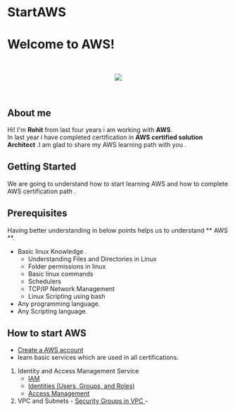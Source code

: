 # StartAWS
# Welcome to AWS!
<br/>
<p align="center">
  <img src="https://raw.githubusercontent.com/donnemartin/data-science-ipython-notebooks/master/images/aws.png">
</p>
<br/>

## About me 
Hi! I'm **Rohit** from last  four years i am working with **AWS**.  
In last year i have completed certification in  **AWS certified solution Architect** .I am glad to share my  AWS learning path with you .


## Getting Started

We are going to understand how to start learning AWS and how to complete  AWS certification path .

## Prerequisites
Having better understanding in below points helps us to understand ** AWS **.
- Basic linux Knowledge .
    - Understanding Files and Directories in Linux
    - Folder permissions in linux
    - Basic linux commands
    - Schedulers
    - TCP/IP Network Management
    - Linux Scripting using bash
- Any programming language. 
- Any Scripting language.
 
## How to start AWS
- [Create a AWS account](https://aws.amazon.com/)
- learn basic services which are used in all certifications.
1. Identity and Access Management Service 
    -  [IAM ](https://docs.aws.amazon.com/IAM/latest/UserGuide/introduction.html)
    - [Identities (Users, Groups, and Roles)](https://docs.aws.amazon.com/IAM/latest/UserGuide/id.html)
    - [Access Management]([https://docs.aws.amazon.com/IAM/latest/UserGuide/access.html](https://docs.aws.amazon.com/IAM/latest/UserGuide/access.html))
2. VPC and Subnets 
         - [ Security Groups in  VPC ](https://docs.aws.amazon.com/vpc/latest/userguide/VPC_SecurityGroups.html)
         - 
              
          

